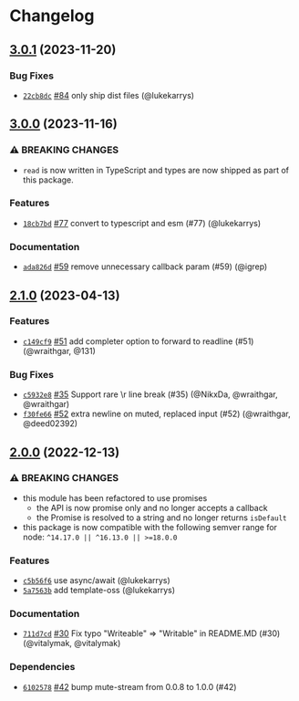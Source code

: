 # Changelog

## [3.0.1](https://github.com/npm/read/compare/v3.0.0...v3.0.1) (2023-11-20)

### Bug Fixes

* [`22cb8dc`](https://github.com/npm/read/commit/22cb8dc5c7b567cd2d890ca2d71fed1faaf52d29) [#84](https://github.com/npm/read/pull/84) only ship dist files (@lukekarrys)

## [3.0.0](https://github.com/npm/read/compare/v2.1.0...v3.0.0) (2023-11-16)

### ⚠️ BREAKING CHANGES

* `read` is now written in TypeScript and types are now shipped as part of this package.

### Features

* [`18cb7bd`](https://github.com/npm/read/commit/18cb7bd9f364a5cafabd9cb52942f048da7178af) [#77](https://github.com/npm/read/pull/77) convert to typescript and esm (#77) (@lukekarrys)

### Documentation

* [`ada826d`](https://github.com/npm/read/commit/ada826d2ded4e35a1e60d9f50dc31fda083d2a5d) [#59](https://github.com/npm/read/pull/59) remove unnecessary callback param (#59) (@igrep)

## [2.1.0](https://github.com/npm/read/compare/v2.0.0...v2.1.0) (2023-04-13)

### Features

* [`c149cf9`](https://github.com/npm/read/commit/c149cf998223e2ae45c013768038717bc4a1c543) [#51](https://github.com/npm/read/pull/51) add completer option to forward to readline (#51) (@wraithgar, @131)

### Bug Fixes

* [`c5932e8`](https://github.com/npm/read/commit/c5932e8d223990dd65a46226f560768c430d1888) [#35](https://github.com/npm/read/pull/35) Support rare \r line break (#35) (@NikxDa, @wraithgar, @wraithgar)
* [`f30fe66`](https://github.com/npm/read/commit/f30fe6640287cbd5a341b7a9f65a60e40558e389) [#52](https://github.com/npm/read/pull/52) extra newline on muted, replaced input (#52) (@wraithgar, @deed02392)

## [2.0.0](https://github.com/npm/read/compare/v1.0.7...v2.0.0) (2022-12-13)

### ⚠️ BREAKING CHANGES

* this module has been refactored to use promises
    - the API is now promise only and no longer accepts a callback
    - the Promise is resolved to a string and no longer returns `isDefault`
* this package is now compatible with the following semver range for node: `^14.17.0 || ^16.13.0 || >=18.0.0`

### Features

* [`c5b56f6`](https://github.com/npm/read/commit/c5b56f6242493173ded23a97f4fd2ffb4017310f) use async/await (@lukekarrys)
* [`5a7563b`](https://github.com/npm/read/commit/5a7563bf20ae1392ee0d0b29a4d0ac5c23df9a33) add template-oss (@lukekarrys)

### Documentation

* [`711d7cd`](https://github.com/npm/read/commit/711d7cd6a3d58472b88c7db1ab2129f37304d72c) [#30](https://github.com/npm/read/pull/30) Fix typo "Writeable" => "Writable" in README.MD (#30) (@vitalymak, @vitalymak)

### Dependencies

* [`6102578`](https://github.com/npm/read/commit/6102578bd1c9d192a1d6601564faa066af13b35d) [#42](https://github.com/npm/read/pull/42) bump mute-stream from 0.0.8 to 1.0.0 (#42)
